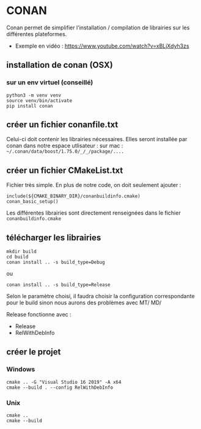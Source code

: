 # CONAN

Conan permet de simplifier l'installation / compilation de librairies sur les différentes plateformes.

 - Exemple en vidéo : https://www.youtube.com/watch?v=xBLjXdyh3zs


## installation de conan (OSX) 

### sur un env virtuel (conseillé)

    python3 -m venv venv
    source venv/bin/activate
    pip install conan

## créer un fichier conanfile.txt

Celui-ci doit contenir les librairies nécessaires. Elles seront installée par conan dans notre espace utlisateur :
sur mac : `~/.conan/data/boost/1.75.0/_/_/package/....`

## créer un fichier CMakeList.txt

Fichier très simple. En plus de notre code, on doit seulement ajouter :

    include(${CMAKE_BINARY_DIR}/conanbuildinfo.cmake)
    conan_basic_setup()

Les différentes librairies sont directement renseignées dans le fichier `conanbuildinfo.cmake`

## télécharger les librairies

    mkdir build
    cd build
    conan install .. -s build_type=Debug

ou

    conan install .. -s build_type=Release

Selon le paramètre choisi, il faudra choisir la configuration correspondante pour le build sinon nous 
aurons des problèmes avec MT/ MD/

Release fonctionne avec : 

 - Release
 - RelWithDebInfo


## créer le projet

### Windows

    cmake .. -G "Visual Studio 16 2019" -A x64
    cmake --build . --config RelWithDebInfo



### Unix

    cmake .. 
    cmake --build



